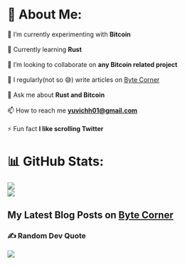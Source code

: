 # 💫 About Me:
🔭 I’m currently experimenting with **Bitcoin**<br><br>🌱 Currently learning **Rust**<br><br>👯 I’m looking to collaborate on **any Bitcoin related project**<br><br>📝 I regularly(not so 😅) write articles on [Byte Corner](bytecorner.dev)<br><br>💬 Ask me about **Rust and Bitcoin**<br><br>📫 How to reach me **yuvichh01@gmail.com**<br><br>⚡ Fun fact **I like scrolling Twitter**

# 📊 GitHub Stats:
![](https://github-readme-stats.vercel.app/api?username=i-am-yuvi&theme=dracula&hide_border=false&include_all_commits=false&count_private=false)<br/>
![](https://github-readme-streak-stats.herokuapp.com/?user=i-am-yuvi&theme=dracula&hide_border=false)<br/>

## My Latest Blog Posts on [Byte Corner](https://bytecorner.dev/)


### ✍️ Random Dev Quote
![](https://quotes-github-readme.vercel.app/api?type=horizontal&theme=merko)

